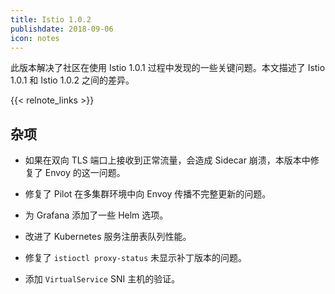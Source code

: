 ```yaml
---
title: Istio 1.0.2
publishdate: 2018-09-06
icon: notes
---
```


此版本解决了社区在使用 Istio 1.0.1 过程中发现的一些关键问题。本文描述了 Istio 1.0.1 和 Istio 1.0.2 之间的差异。

{{< relnote_links >}}

## 杂项

- 如果在双向 TLS 端口上接收到正常流量，会造成 Sidecar 崩溃，本版本中修复了 Envoy 的这一问题。

- 修复了 Pilot 在多集群环境中向 Envoy 传播不完整更新的问题。

- 为 Grafana 添加了一些 Helm 选项。

- 改进了 Kubernetes 服务注册表队列性能。

- 修复了 `istioctl proxy-status` 未显示补丁版本的问题。

- 添加 `VirtualService` SNI 主机的验证。

